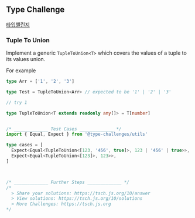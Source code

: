 

## Type Challenge 

[타입챌린지](https://github.com/type-challenges/type-challenges)



### Tuple To Union

Implement a generic `TupleToUnion<T>` which covers the values of a tuple to its values union.

For example

```typescript
type Arr = ['1', '2', '3']

type Test = TupleToUnion<Arr> // expected to be '1' | '2' | '3'
```



```typescript
// try 1 

type TupleToUnion<T extends readonly any[]> = T[number]


/* _____________ Test Cases _____________ */
import { Equal, Expect } from '@type-challenges/utils'

type cases = [
  Expect<Equal<TupleToUnion<[123, '456', true]>, 123 | '456' | true>>,
  Expect<Equal<TupleToUnion<[123]>, 123>>,
]



/* _____________ Further Steps _____________ */
/*
  > Share your solutions: https://tsch.js.org/10/answer
  > View solutions: https://tsch.js.org/10/solutions
  > More Challenges: https://tsch.js.org
*/


```
